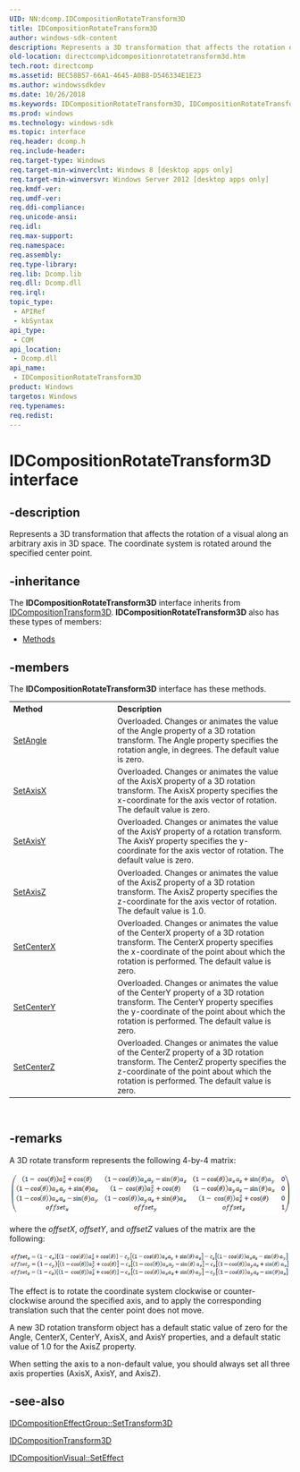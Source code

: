 ```yaml
---
UID: NN:dcomp.IDCompositionRotateTransform3D
title: IDCompositionRotateTransform3D
author: windows-sdk-content
description: Represents a 3D transformation that affects the rotation of a visual along an arbitrary axis in 3D space. The coordinate system is rotated around the specified center point.
old-location: directcomp\idcompositionrotatetransform3d.htm
tech.root: directcomp
ms.assetid: BEC58B57-66A1-4645-A0B8-D546334E1E23
ms.author: windowssdkdev
ms.date: 10/26/2018
ms.keywords: IDCompositionRotateTransform3D, IDCompositionRotateTransform3D interface [DirectComposition], IDCompositionRotateTransform3D interface [DirectComposition],described, dcomp/IDCompositionRotateTransform3D, directcomp.idcompositionrotatetransform3d
ms.prod: windows
ms.technology: windows-sdk
ms.topic: interface
req.header: dcomp.h
req.include-header: 
req.target-type: Windows
req.target-min-winverclnt: Windows 8 [desktop apps only]
req.target-min-winversvr: Windows Server 2012 [desktop apps only]
req.kmdf-ver: 
req.umdf-ver: 
req.ddi-compliance: 
req.unicode-ansi: 
req.idl: 
req.max-support: 
req.namespace: 
req.assembly: 
req.type-library: 
req.lib: Dcomp.lib
req.dll: Dcomp.dll
req.irql: 
topic_type:
 - APIRef
 - kbSyntax
api_type:
 - COM
api_location:
 - Dcomp.dll
api_name:
 - IDCompositionRotateTransform3D
product: Windows
targetos: Windows
req.typenames: 
req.redist: 
---
```


# IDCompositionRotateTransform3D interface


## -description


Represents a 3D transformation that affects the rotation of a visual along an arbitrary axis in 3D space. The coordinate system is rotated around the specified center point. 


## -inheritance

The <b xmlns:loc="http://microsoft.com/wdcml/l10n">IDCompositionRotateTransform3D</b> interface inherits from <a href="https://msdn.microsoft.com/81239AB4-C2A3-4E37-95E3-B3C10532EE15">IDCompositionTransform3D</a>. <b>IDCompositionRotateTransform3D</b> also has these types of members:
<ul>
<li><a href="https://docs.microsoft.com/">Methods</a></li>
</ul>

## -members

The <b>IDCompositionRotateTransform3D</b> interface has these methods.
<table class="members" id="memberListMethods">
<tr>
<th align="left" width="37%">Method</th>
<th align="left" width="63%">Description</th>
</tr>
<tr data="declared;">
<td align="left" width="37%">
<a href="https://msdn.microsoft.com/12BEE73C-195A-42B5-A1BC-B5235440AC43">SetAngle</a>
</td>
<td align="left" width="63%">Overloaded. Changes or animates the value of the Angle property of a 3D rotation transform. The Angle property specifies the rotation angle, in degrees. The default value is zero.

</td>
</tr>
<tr data="declared;">
<td align="left" width="37%">
<a href="https://msdn.microsoft.com/6ADBB027-8F80-4DF3-9199-DDB6570DF81B">SetAxisX</a>
</td>
<td align="left" width="63%">Overloaded. Changes or animates the value of the AxisX property of a 3D rotation transform. The AxisX property specifies the x-coordinate for the axis vector of rotation. The default value is zero.

</td>
</tr>
<tr data="declared;">
<td align="left" width="37%">
<a href="https://msdn.microsoft.com/C86E4D59-4E9D-44BF-BA9D-91714D0C2D37">SetAxisY</a>
</td>
<td align="left" width="63%">Overloaded. Changes or animates the value of the AxisY property of a rotation transform. The AxisY property specifies the y-coordinate for the axis vector of rotation.  The default value is zero.

</td>
</tr>
<tr data="declared;">
<td align="left" width="37%">
<a href="https://msdn.microsoft.com/1A96FA00-20FE-4876-B7DF-2B833B17E925">SetAxisZ</a>
</td>
<td align="left" width="63%">Overloaded. Changes or animates the value of the AxisZ property of a 3D rotation transform. The AxisZ property specifies the z-coordinate for the axis vector of rotation. The default value is 1.0.

</td>
</tr>
<tr data="declared;">
<td align="left" width="37%">
<a href="https://msdn.microsoft.com/2E4924A5-64D0-4415-B345-0DE9A0900258">SetCenterX</a>
</td>
<td align="left" width="63%">Overloaded. Changes or animates the value of the CenterX property of a 3D rotation transform. The CenterX property specifies the x-coordinate of the point about which the rotation is performed. The default value is zero.

</td>
</tr>
<tr data="declared;">
<td align="left" width="37%">
<a href="https://msdn.microsoft.com/19B3B065-BE8C-4CBD-8A94-54934CA0B421">SetCenterY</a>
</td>
<td align="left" width="63%">Overloaded. Changes or animates the value of the CenterY property of a 3D rotation transform. The CenterY property specifies the y-coordinate of the point about which the rotation is performed. The default value is zero.

</td>
</tr>
<tr data="declared;">
<td align="left" width="37%">
<a href="https://msdn.microsoft.com/7FF293B6-8FAE-4277-8C07-EBD4E819E2A0">SetCenterZ</a>
</td>
<td align="left" width="63%">Overloaded. Changes or animates the value of the CenterZ property of a 3D rotation transform. The CenterZ property specifies the z-coordinate of the point about which the rotation is performed. The default value is zero.

</td>
</tr>
</table> 


## -remarks



A 3D rotate transform represents the following 4-by-4 matrix:

<img alt="Four-by-four 3D rotate transformation matrix" src="images/3D_rotate_transform_4x4matrix.png"/>

where the <i>offsetX</i>, <i>offsetY</i>, and <i>offsetZ</i> values of the matrix are the following: 

<img alt="Values of the four-by-four 3D rotate transformation matrix" src="images/3D_rotate_transform_matrix_values.png"/>

The effect is to rotate the coordinate system clockwise or counter-clockwise around the specified axis, and to apply the corresponding translation such that the center point does not move.

A new 3D rotation transform object has a default static value of zero for the Angle, CenterX, CenterY, AxisX, and AxisY properties, and a default static value of 1.0 for the AxisZ property.

When setting the axis to a non-default value, you should always set all three axis properties (AxisX, AxisY, and AxisZ).




## -see-also




<a href="https://msdn.microsoft.com/40935581-D45C-496B-90B9-152963F0B55A">IDCompositionEffectGroup::SetTransform3D</a>



<a href="https://msdn.microsoft.com/81239AB4-C2A3-4E37-95E3-B3C10532EE15">IDCompositionTransform3D</a>



<a href="https://msdn.microsoft.com/CCA785F6-869C-460A-AF54-573BDE798685">IDCompositionVisual::SetEffect</a>
 

 

